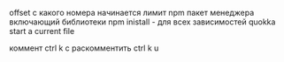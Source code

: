 offset с какого номера начинается лимит
npm пакет менеджера включающий библиотеки 
npm inistall - для всех зависимостей 
quokka start a current file


коммент ctrl k c 
раскомментить  ctrl k u